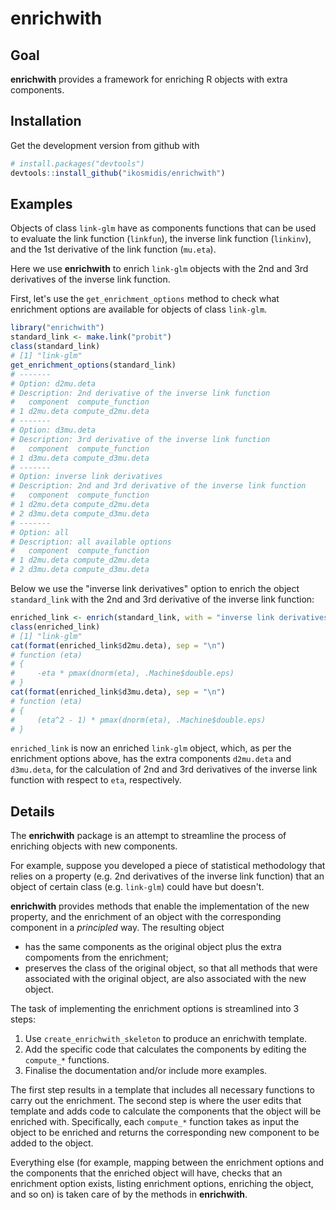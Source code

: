 # enrichwith

## Goal
**enrichwith** provides a framework for enriching R objects with extra components.

## Installation

Get the development version from github with

``` r
# install.packages("devtools")
devtools::install_github("ikosmidis/enrichwith")
```

## Examples

Objects of class `link-glm` have as components functions that can be used to evaluate the link function (`linkfun`), the inverse link function (`linkinv`), and the 1st derivative of the link function (`mu.eta`).

Here we use **enrichwith** to enrich `link-glm` objects with the 2nd and 3rd derivatives of the inverse link function.

First, let's use the `get_enrichment_options` method to check what enrichment options are available for objects of class `link-glm`.
``` r
library("enrichwith")
standard_link <- make.link("probit")
class(standard_link)
# [1] "link-glm"
get_enrichment_options(standard_link)
# -------
# Option: d2mu.deta
# Description: 2nd derivative of the inverse link function
#   component  compute_function
# 1 d2mu.deta compute_d2mu.deta
# -------
# Option: d3mu.deta
# Description: 3rd derivative of the inverse link function
#   component  compute_function
# 1 d3mu.deta compute_d3mu.deta
# -------
# Option: inverse link derivatives
# Description: 2nd and 3rd derivative of the inverse link function
#   component  compute_function
# 1 d2mu.deta compute_d2mu.deta
# 2 d3mu.deta compute_d3mu.deta
# -------
# Option: all
# Description: all available options
#   component  compute_function
# 1 d2mu.deta compute_d2mu.deta
# 2 d3mu.deta compute_d3mu.deta
```

Below we use the "inverse link derivatives" option to enrich the
object `standard_link` with the 2nd and 3rd derivative of the inverse
link function:
``` r
enriched_link <- enrich(standard_link, with = "inverse link derivatives")
class(enriched_link)
# [1] "link-glm"
cat(format(enriched_link$d2mu.deta), sep = "\n")
# function (eta)
# {
#     -eta * pmax(dnorm(eta), .Machine$double.eps)
# }
cat(format(enriched_link$d3mu.deta), sep = "\n")
# function (eta)
# {
#     (eta^2 - 1) * pmax(dnorm(eta), .Machine$double.eps)
# }
```
`enriched_link` is now an enriched `link-glm` object, which, as per the enrichment options above, has the extra components `d2mu.deta` and `d3mu.deta`, for the calculation of 2nd and 3rd derivatives of the inverse link function with respect to `eta`, respectively.

## Details
The **enrichwith** package is an attempt to streamline the process of enriching objects with new components.

For example, suppose you developed a piece of statistical methodology that relies on a property (e.g. 2nd derivatives of the inverse link function) that an object of certain class (e.g. `link-glm`) could have but doesn't.

**enrichwith** provides methods that enable the implementation of the new property, and the enrichment of an object with the corresponding component in a *principled* way. The resulting object

* has the same components as the original object plus the extra compoments from the enrichment;
* preserves the class of the original object, so that all methods that were associated with the original object, are also associated with the new object.

The task of implementing the enrichment options is streamlined into 3 steps:

1. Use `create_enrichwith_skeleton` to produce an enrichwith template.
2. Add the specific code that calculates the components by editing the
   `compute_*` functions.
3. Finalise the documentation and/or include more examples.

The first step results in a template that includes all necessary functions to carry out the enrichment. The second step is where the user edits that template and adds code to calculate the components that the object will be enriched with. Specifically, each `compute_*` function takes as input the object to be enriched and returns the corresponding new component to be added to the object.

Everything else (for example, mapping between the enrichment options and the components that the enriched object will have, checks that an enrichment option exists, listing enrichment options, enriching the object, and so on) is taken care of by the methods in **enrichwith**.
